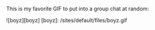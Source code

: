 This is my favorite GIF to put into a group chat at random:

![boyz][boyz] <!-- Images -->
[boyz]: /sites/default/files/boyz.gif
